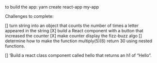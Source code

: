 to build the app: yarn create react-app my-app

Challenges to complete:


[] turn string into an object that counts the number of times a letter appeared in the string
[X] build a React component with a button that increased the counter
[X] make counter display the fizz-buzz algo
[] determine how to make the function multiply(5)(6) return 30 using nested functions.

[] ‘Build a react class component called hello that returns an h1 of “Hello”.